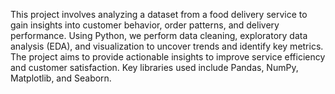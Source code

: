 This project involves analyzing a dataset from a food delivery service to gain insights into customer behavior, order patterns, and delivery performance. Using Python, we perform data cleaning, exploratory data analysis (EDA), and visualization to uncover trends and identify key metrics. The project aims to provide actionable insights to improve service efficiency and customer satisfaction. Key libraries used include Pandas, NumPy, Matplotlib, and Seaborn.
